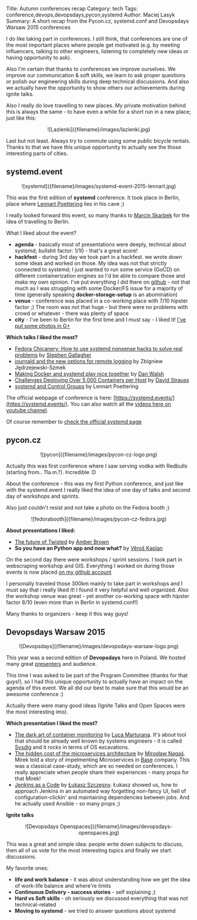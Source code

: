 Title: Autumn conferences recap
Category: tech
Tags: conference,devops,devopsdays,pycon,systemd
Author: Maciej Lasyk
Summary: A short recap from the Pycon.cz, systemd.conf and Devopsdays Warsaw 2015 conferences

I do like taking part in conferences. I still think, that conferences are one of the most important places where people
get motivated (e.g. by meeting influencers, talking to other engineers, listening to completely new ideas or having
opportunity to ask).

Also I'm certain that thanks to conferences we improve ourselves. We improve our communication & soft skills, we learn
to ask proper questions or polish our engineering skills during deep technical discussions. And also we actually have
the opportunity to show others our achievements during ignite talks.

Also I really do love travelling to new places. My private motivation behind this is always the same - to have even a 
while for a short run in a new place; just like this:

<center>![Lazienki]({filename}/images/lazienki.jpg)</center>

Last but not least. Always try to commute using some public bicycle rentals. Thanks to that we have this unique 
opportunity to actually see the those interesting parts of cities.

## systemd.event ##

<center>![systemd]({filename}/images/systemd-event-2015-lennart.jpg)</center>

This was the first edition of **systemd** conference. It took place in Berlin, place where 
[Lennart Poettering](https://en.wikipedia.org/wiki/Lennart_Poettering) lies in his cave ;)

I really looked forward this event, so many thanks to [Marcin Skarbek](https://en.wikipedia.org/wiki/Lennart_Poettering)
for the idea of travelling to Berlin.

What I liked about the event?

- **agenda** - basically most of presentations were deeply, technical about systemd; bullshit factor: 1/10 - that's a 
great score!
- **hackfest** - during 3rd day we took part in a hackfest. we wrote down some ideas and worked on those. My idea was
not that strictly connected to systemd; I just wanted to run some service (GoCD) on different containerization engines
so I'd be able to compare those and make my own opinion. I've put everything I did there on 
[github](https://github.com/docent-net/systemd-conference-2015-hacking) - not that much as I was struggling with
some Docker/FS issue for a majority of time (generally speaking **docker-storage-setup** is an abomination)
- **venue** - conference was placed in a co-working place with 7/10 hipster factor ;) The room was not that huge - but
there were no problems with crowd or whatever - there was plenty of space
- **city** - I've been to Berlin for the first time and I must say - I liked it! 
[I've put some photos in G+](https://plus.google.com/+MaciejLasykDocent/posts/LsgcAWfeR4H)

**Which talks I liked the most?**

- [Fedora Chicanery: How to use systemd nonsense hacks to solve real problems](https://www.youtube.com/watch?v=9Sq6FgOW6p8) 
by [Stephen Gallagher](https://twitter.com/sgallagh_redhat)
- [journald and the new options for remote logging](https://www.youtube.com/watch?v=eqr_rtlNY_Y) by 
Zbigniew Jędrzejewski-Szmek
- [Making Docker and systemd play nice together](https://www.youtube.com/watch?v=zVy1lQqJJj8) by [Dan Walsh](https://twitter.com/rhatdan)
- [Challenges Deploying Over 5,000 Containers per Host](https://www.youtube.com/watch?v=wVk-NWtiIZY) by 
[David Strauss](https://twitter.com/DavidStrauss)
- [systemd and Control Groups](https://www.youtube.com/watch?v=7CWmuhkgZWs) by Lennart Poettering

The official webpage of conference is here: [https://systemd.events/](https://systemd.events/). You can also watch
all the [videos here on youtube channel](https://www.youtube.com/channel/UCvq_RgZp3kljp9X8Io9Z1DA).

Of course remember to [check the official systemd page](https://wiki.freedesktop.org/www/Software/systemd/)

## pycon.cz ##

<center>![pycon]({filename}/images/pycon-cz-logo.png)</center>

Actually this was first conference where I saw serving vodka with Redbulls (starting from.. 11a.m.?). Incredible :D

About the conference - this was my first Python conference, and just like with the systemd.event I really liked the idea
of one day of talks and second day of workshops and sprints.

Also just couldn't resist and not take a photo on the Fedora booth ;)

<center>![fedorabooth]({filename}/images/pycon-cz-fedora.jpg)</center>

**About presentations I liked:**

- [The future of Twisted](https://speakerdeck.com/hawkowl/the-future-of-twisted-and-pretty-much-everything-else-pycon-cz-keynote-2015)
 by [Amber Brown](https://twitter.com/hawkieowl)
- **So you have an Python app and now what?** by [Věroš Kaplan](https://twitter.com/verosk)

On the second day there were workshops / sprint sessions. I took part in webscraping workshop and GIS. Everything I
worked on during those events is now placed [on my github account](https://github.com/docent-net/pyconcz-2015-hacking)

I personally traveled those 300km mainly to take part in workshops and I must say that i really liked it! I found it
very helpful and well organized. Also the workshop venue was great - yet another co-working space with hipster factor 
8/10 (even more than in Berlin in systemd.conf!)

Many thanks to organizers - keep it this way guys!

## Devopsdays Warsaw 2015 ##

<center>![Devopsdays]({filename}/images/devopsdays-warsaw-logo.png)</center>

This year was a second edition of **Devopsdays** here in Poland. We hosted many great 
[presenters]( http://2015.devopsdays.pl/agenda/speakers/) and audience.

This time I was asked to be part of the Program Committee (thanks for that guys!), so I had this unique opportunity
to actually have an impact on the agenda of this event. We all did our best to make sure that this would be an awesome
conference :)

Actually there were many good ideas (Ignite Talks and Open Spaces were the most interesting imo).

**Which presentation I liked the most?**

- [The dark art of container monitoring](http://2015.devopsdays.pl/agenda/talk/the-dark-art-of-container-monitoring/) by
[Luca Marturana](https://twitter.com/luca3m). It's about tool that should be already well known by systems engineers - it
 is called [Sysdig](https://sysdig.com/) and it rocks in terms of OS excavations. 
- [The hidden cost of the microservices architecture](http://2015.devopsdays.pl/agenda/talk/hidden-cost-microservices-architecture/)
by [Mirosław Nagaś](https://twitter.com/miroslawnagas). Mirek told a story of impelmenting Microservices in [Base](https://lab.getbase.com/)
company. This was a classical case-study, which are so needed on conferences. I really appreciate when people share
their experiences - many props for that Mirek!
- [Jenkins as a Code](http://2015.devopsdays.pl/agenda/talk/jaac-jenkins-as-a-code/) by 
[Łukasz Szczęsny](https://twitter.com/wybczu). Łukasz showed us, how to approach Jenkins in an automated way forgetting
non-fancy UI, hell of configuration-clickin' and maintaining dependencies between jobs. And he actually used Ansible - 
so many props ;)

**Ignite talks**

<center>![Devopsdays Openspaces]({filename}/images/devopsdays-openspaces.jpg)</center>

This was a great and simple idea: people write down subjects to discuss, then all of us vote for the most interesting
topics and finally we start discussions.

My favorite ones:

- **life and work balance** - it was about understanding how we get the idea of work-life balance and where're limits
- **Continuous Delivery - success stories** - self explaining ;)
- **Hard vs Soft skills** - oh seriously we discussed everything that was not technical-related
- **Moving to systemd** - we tried to answer questions about systemd
